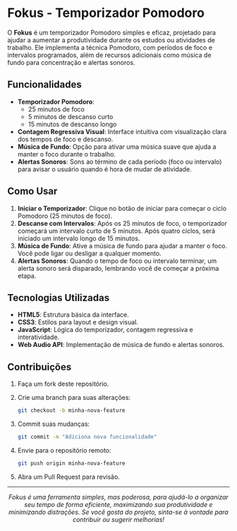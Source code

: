 # Fokus - Temporizador Pomodoro

O **Fokus** é um temporizador Pomodoro simples e eficaz, projetado para ajudar a aumentar a produtividade durante os estudos ou atividades de trabalho. Ele implementa a técnica Pomodoro, com períodos de foco e intervalos programados, além de recursos adicionais como música de fundo para concentração e alertas sonoros.

## Funcionalidades

- **Temporizador Pomodoro**: 
  - 25 minutos de foco
  - 5 minutos de descanso curto
  - 15 minutos de descanso longo
- **Contagem Regressiva Visual**: Interface intuitiva com visualização clara dos tempos de foco e descanso.
- **Música de Fundo**: Opção para ativar uma música suave que ajuda a manter o foco durante o trabalho.
- **Alertas Sonoros**: Sons ao término de cada período (foco ou intervalo) para avisar o usuário quando é hora de mudar de atividade.

## Como Usar

1. **Iniciar o Temporizador**: Clique no botão de iniciar para começar o ciclo Pomodoro (25 minutos de foco).
2. **Descanse com Intervalos**: Após os 25 minutos de foco, o temporizador começará um intervalo curto de 5 minutos. Após quatro ciclos, será iniciado um intervalo longo de 15 minutos.
3. **Música de Fundo**: Ative a música de fundo para ajudar a manter o foco. Você pode ligar ou desligar a qualquer momento.
4. **Alertas Sonoros**: Quando o tempo de foco ou intervalo terminar, um alerta sonoro será disparado, lembrando você de começar a próxima etapa.

## Tecnologias Utilizadas

- **HTML5**: Estrutura básica da interface.
- **CSS3**: Estilos para layout e design visual.
- **JavaScript**: Lógica do temporizador, contagem regressiva e interatividade.
- **Web Audio API**: Implementação de música de fundo e alertas sonoros.

## Contribuições

1. Faça um fork deste repositório.
2. Crie uma branch para suas alterações:
   
   ```bash
   git checkout -b minha-nova-feature
   ```

3. Commit suas mudanças:

   ```bash
   git commit -m "Adiciona nova funcionalidade"
   ```

4. Envie para o repositório remoto:

   ```bash
   git push origin minha-nova-feature
   ```

5. Abra um Pull Request para revisão.

---

<p align="center"><em>Fokus é uma ferramenta simples, mas poderosa, para ajudá-lo a organizar seu tempo de forma eficiente, maximizando sua produtividade e minimizando distrações. Se você gosta do projeto, sinta-se à vontade para contribuir ou sugerir melhorias!</em></p>
